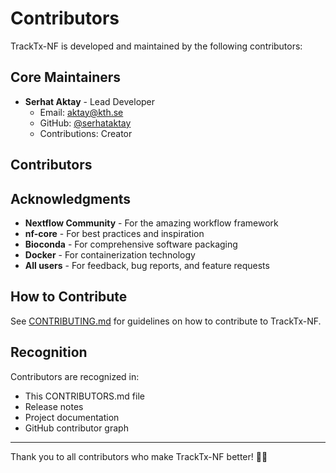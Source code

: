 # Contributors

TrackTx-NF is developed and maintained by the following contributors:

## Core Maintainers

- **Serhat Aktay** - Lead Developer
  - Email: aktay@kth.se
  - GitHub: [@serhataktay](https://github.com/serhataktay)
  - Contributions: Creator

## Contributors

<!-- Add contributors here as they contribute -->

## Acknowledgments

- **Nextflow Community** - For the amazing workflow framework
- **nf-core** - For best practices and inspiration
- **Bioconda** - For comprehensive software packaging
- **Docker** - For containerization technology
- **All users** - For feedback, bug reports, and feature requests

## How to Contribute

See [CONTRIBUTING.md](CONTRIBUTING.md) for guidelines on how to contribute to TrackTx-NF.

## Recognition

Contributors are recognized in:
- This CONTRIBUTORS.md file
- Release notes
- Project documentation
- GitHub contributor graph

---

Thank you to all contributors who make TrackTx-NF better! 🧬✨
